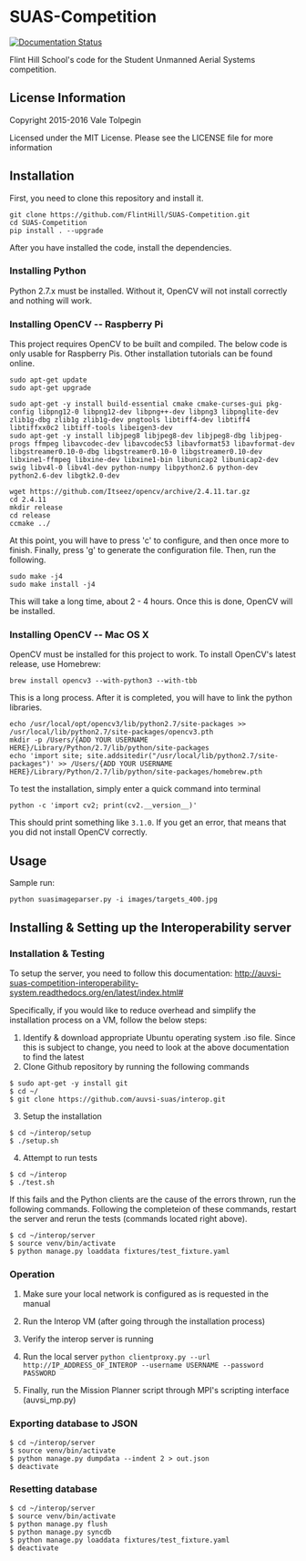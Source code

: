 # SUAS-Competition

[![Documentation Status](https://readthedocs.org/projects/suas-competition/badge/?version=latest)](http://suas-competition.readthedocs.io/en/latest/?badge=latest)


Flint Hill School's code for the Student Unmanned Aerial Systems competition.

## License Information
Copyright 2015-2016 Vale Tolpegin

Licensed under the MIT License. Please see the LICENSE file for more information

## Installation

First, you need to clone this repository and install it.

```
git clone https://github.com/FlintHill/SUAS-Competition.git
cd SUAS-Competition
pip install . --upgrade
```

After you have installed the code, install the dependencies.

### Installing Python

Python 2.7.x must be installed. Without it, OpenCV will not install correctly and nothing will work.

### Installing OpenCV -- Raspberry Pi

This project requires OpenCV to be built and compiled. The below code is only usable for Raspberry Pis. Other installation tutorials can be found online.

```
sudo apt-get update
sudo apt-get upgrade

sudo apt-get -y install build-essential cmake cmake-curses-gui pkg-config libpng12-0 libpng12-dev libpng++-dev libpng3 libpnglite-dev zlib1g-dbg zlib1g zlib1g-dev pngtools libtiff4-dev libtiff4 libtiffxx0c2 libtiff-tools libeigen3-dev
sudo apt-get -y install libjpeg8 libjpeg8-dev libjpeg8-dbg libjpeg-progs ffmpeg libavcodec-dev libavcodec53 libavformat53 libavformat-dev libgstreamer0.10-0-dbg libgstreamer0.10-0 libgstreamer0.10-dev libxine1-ffmpeg libxine-dev libxine1-bin libunicap2 libunicap2-dev swig libv4l-0 libv4l-dev python-numpy libpython2.6 python-dev python2.6-dev libgtk2.0-dev

wget https://github.com/Itseez/opencv/archive/2.4.11.tar.gz
cd 2.4.11
mkdir release
cd release
ccmake ../
```

At this point, you will have to press 'c' to configure, and then once more to finish. Finally, press 'g' to generate the configuration file. Then, run the following.

```
sudo make -j4
sudo make install -j4
```

This will take a long time, about 2 - 4 hours. Once this is done, OpenCV will be installed.

### Installing OpenCV -- Mac OS X

OpenCV must be installed for this project to work. To install OpenCV's latest release, use Homebrew:

```
brew install opencv3 --with-python3 --with-tbb
```

This is a long process. After it is completed, you will have to link the python libraries.

```
echo /usr/local/opt/opencv3/lib/python2.7/site-packages >> /usr/local/lib/python2.7/site-packages/opencv3.pth
mkdir -p /Users/{ADD YOUR USERNAME HERE}/Library/Python/2.7/lib/python/site-packages
echo 'import site; site.addsitedir("/usr/local/lib/python2.7/site-packages")' >> /Users/{ADD YOUR USERNAME HERE}/Library/Python/2.7/lib/python/site-packages/homebrew.pth
```

To test the installation, simply enter a quick command into terminal

```
python -c 'import cv2; print(cv2.__version__)'
```

This should print something like ```3.1.0```. If you get an error, that means that you did not install OpenCV correctly.

## Usage

Sample run:

```
python suasimageparser.py -i images/targets_400.jpg
```

## Installing & Setting up the Interoperability server

### Installation & Testing

To setup the server, you need to follow this documentation: http://auvsi-suas-competition-interoperability-system.readthedocs.org/en/latest/index.html#

Specifically, if you would like to reduce overhead and simplify the installation process on a VM, follow the below steps:

1. Identify & download appropriate Ubuntu operating system .iso file. Since this is subject to change, you need to look at the above documentation to find the latest
2. Clone Github repository by running the following commands

```
$ sudo apt-get -y install git
$ cd ~/
$ git clone https://github.com/auvsi-suas/interop.git
```

3. Setup the installation

```
$ cd ~/interop/setup
$ ./setup.sh
```

4. Attempt to run tests

```
$ cd ~/interop
$ ./test.sh
```

If this fails and the Python clients are the cause of the errors thrown, run the following commands. Following the completeion of these commands, restart the server and rerun the tests (commands located right above).

```
$ cd ~/interop/server
$ source venv/bin/activate
$ python manage.py loaddata fixtures/test_fixture.yaml
```

### Operation

1. Make sure your local network is configured as is requested in the manual

2. Run the Interop VM (after going through the installation process)

3. Verify the interop server is running

4. Run the local server ```python clientproxy.py --url http://IP_ADDRESS_OF_INTEROP --username USERNAME --password PASSWORD```

5. Finally, run the Mission Planner script through MPI's scripting interface (auvsi_mp.py)

### Exporting database to JSON

```
$ cd ~/interop/server
$ source venv/bin/activate
$ python manage.py dumpdata --indent 2 > out.json
$ deactivate
```

### Resetting database

```
$ cd ~/interop/server
$ source venv/bin/activate
$ python manage.py flush
$ python manage.py syncdb
$ python manage.py loaddata fixtures/test_fixture.yaml
$ deactivate
```
